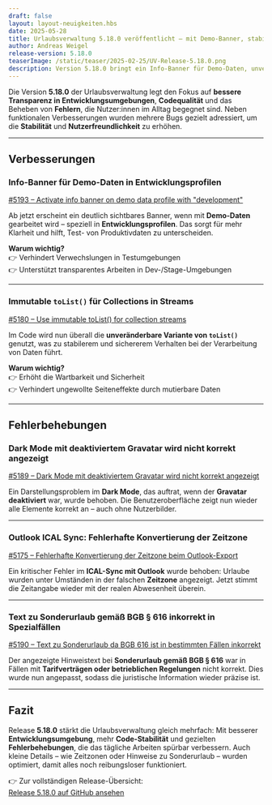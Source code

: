 ```yaml
---
draft: false
layout: layout-neuigkeiten.hbs
date: 2025-05-28
title: Urlaubsverwaltung 5.18.0 veröffentlicht – mit Demo-Banner, stabilerem Dark Mode und Zeitzonen-Fix
author: Andreas Weigel
release-version: 5.18.0
teaserImage: /static/teaser/2025-02-25/UV-Release-5.18.0.png
description: Version 5.18.0 bringt ein Info-Banner für Demo-Daten, unveränderliche Listen im Code und behebt Fehler im Dark Mode, bei Outlook-Sync und beim Text zu Sonderurlaub.
---
```


Die Version **5.18.0** der Urlaubsverwaltung legt den Fokus auf **bessere Transparenz in Entwicklungsumgebungen**, **Codequalität** und das Beheben von **Fehlern**, die Nutzer:innen im Alltag begegnet sind. Neben funktionalen Verbesserungen wurden mehrere Bugs gezielt adressiert, um die **Stabilität** und **Nutzerfreundlichkeit** zu erhöhen.

<!-- more -->

---

## Verbesserungen

### Info-Banner für Demo-Daten in Entwicklungsprofilen

[#5193 – Activate info banner on demo data profile with "development"](https://github.com/urlaubsverwaltung/urlaubsverwaltung/pull/5193)

Ab jetzt erscheint ein deutlich sichtbares Banner, wenn mit **Demo-Daten** gearbeitet wird – speziell in **Entwicklungsprofilen**. Das sorgt für mehr Klarheit und hilft, Test- von Produktivdaten zu unterscheiden.

**Warum wichtig?**  
👉 Verhindert Verwechslungen in Testumgebungen  
👉 Unterstützt transparentes Arbeiten in Dev-/Stage-Umgebungen

---

### Immutable `toList()` für Collections in Streams

[#5180 – Use immutable toList() for collection streams](https://github.com/urlaubsverwaltung/urlaubsverwaltung/pull/5180)

Im Code wird nun überall die **unveränderbare Variante von `toList()`** genutzt, was zu stabilerem und sichererem Verhalten bei der Verarbeitung von Daten führt.

**Warum wichtig?**  
👉 Erhöht die Wartbarkeit und Sicherheit  
👉 Verhindert ungewollte Seiteneffekte durch mutierbare Daten

---

## Fehlerbehebungen

### Dark Mode mit deaktiviertem Gravatar wird nicht korrekt angezeigt

[#5189 – Dark Mode mit deaktiviertem Gravatar wird nicht korrekt angezeigt](https://github.com/urlaubsverwaltung/urlaubsverwaltung/pull/5189)

Ein Darstellungsproblem im **Dark Mode**, das auftrat, wenn der **Gravatar deaktiviert** war, wurde behoben. Die Benutzeroberfläche zeigt nun wieder alle Elemente korrekt an – auch ohne Nutzerbilder.

---

### Outlook ICAL Sync: Fehlerhafte Konvertierung der Zeitzone

[#5175 – Fehlerhafte Konvertierung der Zeitzone beim Outlook-Export](https://github.com/urlaubsverwaltung/urlaubsverwaltung/pull/5175)

Ein kritischer Fehler im **ICAL-Sync mit Outlook** wurde behoben: Urlaube wurden unter Umständen in der falschen **Zeitzone** angezeigt. Jetzt stimmt die Zeitangabe wieder mit der realen Abwesenheit überein.

---

### Text zu Sonderurlaub gemäß BGB § 616 inkorrekt in Spezialfällen

[#5190 – Text zu Sonderurlaub da BGB 616 ist in bestimmten Fällen inkorrekt](https://github.com/urlaubsverwaltung/urlaubsverwaltung/pull/5190)

Der angezeigte Hinweistext bei **Sonderurlaub gemäß BGB § 616** war in Fällen mit **Tarifverträgen oder betrieblichen Regelungen** nicht korrekt. Dies wurde nun angepasst, sodass die juristische Information wieder präzise ist.

---

## Fazit

Release **5.18.0** stärkt die Urlaubsverwaltung gleich mehrfach: Mit besserer **Entwicklungsumgebung**, mehr **Code-Stabilität** und gezielten **Fehlerbehebungen**, die das tägliche Arbeiten spürbar verbessern. Auch kleine Details – wie Zeitzonen oder Hinweise zu Sonderurlaub – wurden optimiert, damit alles noch reibungsloser funktioniert.

👉 Zur vollständigen Release-Übersicht:  
[Release 5.18.0 auf GitHub ansehen](https://github.com/urlaubsverwaltung/urlaubsverwaltung/releases/tag/urlaubsverwaltung-5.18.0)
